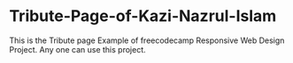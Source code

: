 # Tribute-Page-of-Kazi-Nazrul-Islam
This is the Tribute page Example of freecodecamp Responsive Web Design Project.
Any one can use  this project.
